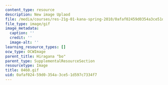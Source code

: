 ```yaml
---
content_type: resource
description: New image Uplaod
file: /media/courses/res-21g-01-kana-spring-2010/0afaf02459d0354a3ce51d597c7334f7_0460.gif
file_type: image/gif
image_metadata:
  caption: ''
  credit: ''
  image-alt: ''
learning_resource_types: []
ocw_type: OCWImage
parent_title: Hiragana "bo"
parent_type: SupplementalResourceSection
resourcetype: Image
title: 0460.gif
uid: 0afaf024-59d0-354a-3ce5-1d597c7334f7
---
```

